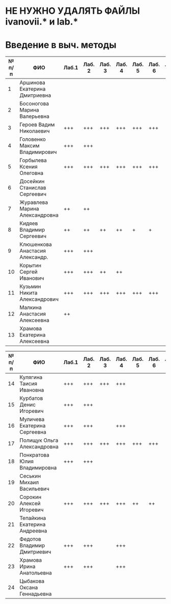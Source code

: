 # НЕ НУЖНО УДАЛЯТЬ ФАЙЛЫ ivanovii.* и lab.*

# Введение в выч. методы

| № п/п | ФИО | Лаб.1 | Лаб. 2 | Лаб. 3 | Лаб. 4 | Лаб. 5 | Лаб. 6 | Лаб. 7 | Лаб. 8 |
| --- | --- | --- | --- | --- | --- | --- | --- | --- | --- |
| 1 | Аршинова Екатерина Дмитриевна
| 2 | Босоногова Марина Валерьевна
| 3 | Героев Вадим Николаевич | +++ | +++ | +++ | +++ | +++ | +++
| 4 | Головенко Максим Владимирович | +++ | +++
| 5 | Горбылева Ксения Олеговна | +++ | +++ | +++ | +++ | +++ | +++
| 6 | Досейкин Станислав Сергеевич
| 7 | Журавлева Марина Александровна | ++ | ++
| 8 | Кидяев Владимир Сергеевич | ++ | ++ | ++ | ++ | + | +
| 9 | Клюшенкова Анастасия Александр. | +++ | +++
| 10 | Корытин Сергей Иванович | +++ | +++ | ++ | ++
| 11 | Кузьмин Никита Александрович | +++ | +++ | +++ | +++ | +++ | +++
| 12 | Малкина Анастасия Алексеевна | ++
| 13 | Храмова Екатерина Алексеевна


| № п/п | ФИО | Лаб.1 | Лаб. 2 | Лаб. 3 | Лаб. 4 | Лаб. 5 | Лаб. 6 | Лаб. 7 | Лаб. 8 |
| --- | --- | --- | --- | --- | --- | --- | --- | --- | --- |
| 14 | Кулягина Таисия Ивановна | +++ | +++ | +++ | +++
| 15 | Курбатов Денис Игоревич | +++ | +++
| 16 | Муличева Екатерина Сергеевна | +++ | +++ | | +++
| 17 | Полищук Ольга Александровна | +++ | +++ | +++ | +++ | +++ | +++
| 18 | Понкратова Юлия Владимировна | +++ | +++
| 19 | Сеськин Михаил Васильевич
| 20 | Сорокин Алексей Игоревич | +++ | +++ | +++ | +++ | ++ | ++
| 21 | Тепайкина Екатерина Андреевна
| 22 | Федотов Владимир Дмитриевич | +++ | +++ | | +++
| 23 | Храмова Ирина Анатольевна | +++ | +++ | | +++
| 24 | Цыбакова Оксана Геннадьевна
